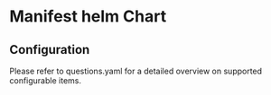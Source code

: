 # Manifest helm Chart

## Configuration

Please refer to questions.yaml for a detailed overview on supported configurable items.
